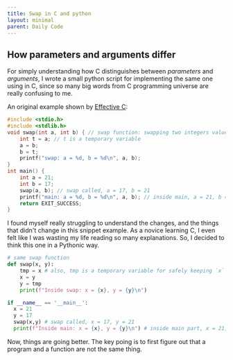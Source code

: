 ```yaml
---
title: Swap in C and python
layout: minimal
parent: Daily Code
---
```


## How parameters and arguments differ  

<p>For simply understanding how C distinguishes between <em>parameters</em> and <em>arguments</em>,
I wrote a small python script for implementing the same one using in C,
since so many big words from C programming universe are really confusing to me.</p>

An original example shown by [Effective C](https://github.com/rcseacord/effective-c):
```c  
#include <stdio.h>
#include <stdlib.h>
void swap(int a, int b) { // swap function: swapping two integers values
	int t = a; // t is a temporary variable 
	a = b;
	b = t;
	printf("swap: a = %d, b = %d\n", a, b); 
}
int main() {
	int a = 21;
	int b = 17;
	swap(a, b); // swap called, a = 17, b = 21
	printf("main: a = %d, b = %d\n", a, b); // inside main, a = 21, b = 17
	return EXIT_SUCCESS;
}
```  

<p>I found myself really struggling to understand the changes, and the things that didn't change in this snippet example. As a novice learning C, I even felt like I was wasting my life reading so many explanations. So, I decided to think this one in a Pythonic way.</p>

```py
# same swap function
def swap(x, y):
    tmp = x # also, tmp is a temporary variable for safely keeping `x` value
    x = y
    y = tmp
    print(f"Inside swap: x = {x}, y = {y}\n") 

if __name__ == '__main__':
  x = 21
  y = 17
  swap(x,y) # swap called, x = 17, y = 21
  print(f"Inside main: x = {x}, y = {y}\n") # inside main part, x = 21, y = 17
```  

<p>Now, things are going better. The key poing is to first figure out that a program and a function are not the same thing.</p>


